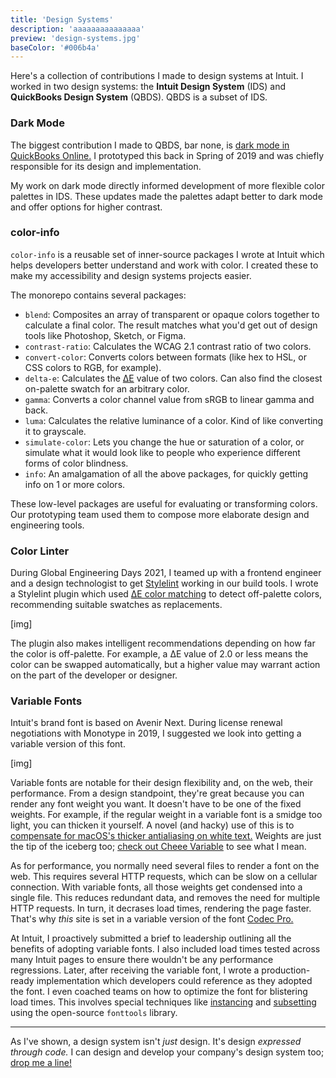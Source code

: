 ```yaml
---
title: 'Design Systems'
description: 'aaaaaaaaaaaaaaa'
preview: 'design-systems.jpg'
baseColor: '#006b4a'
---
```


Here's a collection of contributions I made to design systems at Intuit. I worked in two design systems: the **Intuit Design System** (IDS) and **QuickBooks Design System** (QBDS). QBDS is a subset of IDS.

### Dark Mode

The biggest contribution I made to QBDS, bar none, is [dark mode in QuickBooks Online.](/projects/quickbooks-dark-mode) I prototyped this back in Spring of 2019 and was chiefly responsible for its design and implementation.

<Player uses="projects/quickbooks-dark-mode/sizzle" width="1920" height="1080" />

My work on dark mode directly informed development of more flexible color palettes in IDS. These updates made the palettes adapt better to dark mode and offer options for higher contrast.

### color-info

`color-info` is a reusable set of inner-source packages I wrote at Intuit which helps developers better understand and work with color. I created these to make my accessibility and design systems projects easier.

The monorepo contains several packages:

- `blend`: Composites an array of transparent or opaque colors together to calculate a final color. The result matches what you'd get out of design tools like Photoshop, Sketch, or Figma.
- `contrast-ratio`: Calculates the WCAG 2.1 contrast ratio of two colors.
- `convert-color`: Converts colors between formats (like hex to HSL, or CSS colors to RGB, for example).
- `delta-e`: Calculates the [ΔE](https://en.wikipedia.org/wiki/Color_difference#CIELAB_%CE%94E*) value of two colors. Can also find the closest on-palette swatch for an arbitrary color.
- `gamma`: Converts a color channel value from sRGB to linear gamma and back.
- `luma`: Calculates the relative luminance of a color. Kind of like converting it to grayscale.
- `simulate-color`: Lets you change the hue or saturation of a color, or simulate what it would look like to people who experience different forms of color blindness.
- `info`: An amalgamation of all the above packages, for quickly getting info on 1 or more colors.

These low-level packages are useful for evaluating or transforming colors. Our prototyping team used them to compose more elaborate design and engineering tools.

### Color Linter

During Global Engineering Days 2021, I teamed up with a frontend engineer and a design technologist to get [Stylelint](https://stylelint.io/) working in our build tools. I wrote a Stylelint plugin which used [ΔE color matching](https://en.wikipedia.org/wiki/Color_difference#CIELAB_%CE%94E*) to detect off-palette colors, recommending suitable swatches as replacements.

[img]

The plugin also makes intelligent recommendations depending on how far the color is off-palette. For example, a ΔE value of 2.0 or less means the color can be swapped automatically, but a higher value may warrant action on the part of the developer or designer.

### Variable Fonts

Intuit's brand font is based on Avenir Next. During license renewal negotiations with Monotype in 2019, I suggested we look into getting a variable version of this font.

[img]

Variable fonts are notable for their design flexibility and, on the web, their performance. From a design standpoint, they're great because you can render any font weight you want. It doesn't have to be one of the fixed weights. For example, if the regular weight in a variable font is a smidge too light, you can thicken it yourself. A novel (and hacky) use of this is to [compensate for macOS's thicker antialiasing on white text.](https://css-tricks.com/using-css-custom-properties-to-adjust-variable-font-weights-in-dark-mode/) Weights are just the tip of the iceberg too; [check out Cheee Variable](https://v-fonts.com/fonts/cheee-variable) to see what I mean.

As for performance, you normally need several files to render a font on the web. This requires several HTTP requests, which can be slow on a cellular connection. With variable fonts, all those weights get condensed into a single file. This reduces redundant data, and removes the need for multiple HTTP requests. In turn, it decrases load times, rendering the page faster. That's why *this* site is set in a variable version of the font [Codec Pro.](https://www.zetafonts.com/codec-pro)

At Intuit, I proactively submitted a brief to leadership outlining all the benefits of adopting variable fonts. I also included load times tested across many Intuit pages to ensure there wouldn't be any performance regressions. Later, after receiving the variable font, I wrote a production-ready implementation which developers could reference as they adopted the font. I even coached teams on how to optimize the font for blistering load times. This involves special techniques like [instancing](https://fonttools.readthedocs.io/en/latest/varLib/instancer.html) and [subsetting](https://fonttools.readthedocs.io/en/latest/subset/index.html) using the open-source `fonttools` library.

---

As I've shown, a design system isn't *just* design. It's design *expressed through code.* I can design and develop your company's design system too; [drop me a line!](mailto "Let's talk design systems!")
